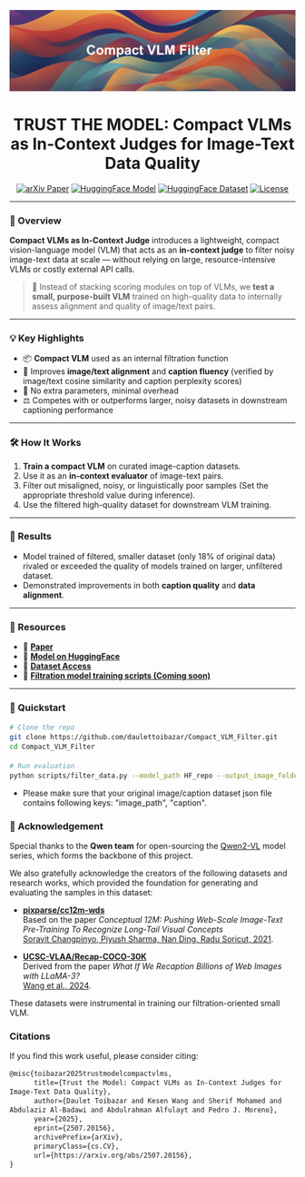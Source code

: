 <p align="center">
  <img src="images/header.png" alt="Trust the Model" width="800"/>
</p>

<h1 align="center"> TRUST THE MODEL: Compact VLMs as In-Context Judges for Image-Text Data Quality</h1>

<p align="center">
  <a href="https://arxiv.org/abs/2507.20156"><img src="https://img.shields.io/badge/arXiv-Paper-blue" alt="arXiv Paper"></a>
  <a href="https://huggingface.co/Dauka-transformers/Compact_VLM_filter"><img src="https://img.shields.io/badge/HuggingFace-Model-yellow" alt="HuggingFace Model"></a>
  <a href="https://huggingface.co/datasets/Dauka-transformers/Tiny_VLM_filter_data"><img src="https://img.shields.io/badge/HuggingFace-Dataset-yellow" alt="HuggingFace Dataset"></a>
  <a href="TODO: license link"><img src="https://img.shields.io/badge/License-Apache_2.0-green.svg" alt="License"></a>
</p>

---

### 🚀 Overview

**Compact VLMs as In-Context Judge** introduces a lightweight, compact vision-language model (VLM) that acts as an **in-context judge** to filter noisy image-text data at scale — without relying on large, resource-intensive VLMs or costly external API calls.

> 🧠 Instead of stacking scoring modules on top of VLMs, we **test a small, purpose-built VLM** trained on high-quality data to internally assess alignment and quality of image/text pairs.

---

### 💡 Key Highlights

- 📦 **Compact VLM** used as an internal filtration function
- 💬 Improves **image/text alignment** and **caption fluency** (verified by image/text cosine similarity and caption perplexity scores)
- 🚫 No extra parameters, minimal overhead
- ⚖️ Competes with or outperforms larger, noisy datasets in downstream captioning performance

---

### 🛠️ How It Works

1. **Train a compact VLM** on curated image-caption datasets.
2. Use it as an **in-context evaluator** of image-text pairs.
3. Filter out misaligned, noisy, or linguistically poor samples (Set the appropriate threshold value during inference).
4. Use the filtered high-quality dataset for downstream VLM training.

---

### 🧪 Results

- Model trained of filtered, smaller dataset (only 18% of original data) rivaled or exceeded the quality of models trained on larger, unfiltered dataset.
- Demonstrated improvements in both **caption quality** and **data alignment**.

---

### 📂 Resources

- 📄 **[Paper](https://arxiv.org/abs/2507.20156)**  
- 🤗 **[Model on HuggingFace](https://huggingface.co/Dauka-transformers/Compact_VLM_filter)**  
- 📁 **[Dataset Access](https://huggingface.co/datasets/Dauka-transformers/Tiny_VLM_filter_data)**  
- 🔧 **[Filtration model training scripts (Coming soon)]()**

---

### 🔧 Quickstart

```bash
# Clone the repo
git clone https://github.com/daulettoibazar/Compact_VLM_Filter.git
cd Compact_VLM_Filter

# Run evaluation
python scripts/filter_data.py --model_path HF_repo --output_image_folder "images_folder" --output_path "path to filtered json dataset" --dataset_path "Path to your original image/caption dataset json"

```
* Please make sure that your original image/caption dataset json file contains following keys: "image_path", "caption".


### 🤝 Acknowledgement

Special thanks to the **Qwen team** for open-sourcing the [Qwen2-VL](https://huggingface.co/Qwen/Qwen-VL) model series, which forms the backbone of this project.

We also gratefully acknowledge the creators of the following datasets and research works, which provided the foundation for generating and evaluating the samples in this dataset:

- **[pixparse/cc12m-wds](https://huggingface.co/datasets/pixparse/cc12m-wds)**  
  Based on the paper *Conceptual 12M: Pushing Web-Scale Image-Text Pre-Training To Recognize Long-Tail Visual Concepts*  
  [Soravit Changpinyo, Piyush Sharma, Nan Ding, Radu Soricut, 2021](https://arxiv.org/abs/2102.08981).  

- **[UCSC-VLAA/Recap-COCO-30K](https://huggingface.co/datasets/UCSC-VLAA/Recap-COCO-30K)**  
  Derived from the paper *What If We Recaption Billions of Web Images with LLaMA-3?*  
  [Wang et al., 2024](https://arxiv.org/abs/2405.13587).

These datasets were instrumental in training our filtration-oriented small VLM.


### Citations

If you find this work useful, please consider citing:

```code
@misc{toibazar2025trustmodelcompactvlms,
      title={Trust the Model: Compact VLMs as In-Context Judges for Image-Text Data Quality}, 
      author={Daulet Toibazar and Kesen Wang and Sherif Mohamed and Abdulaziz Al-Badawi and Abdulrahman Alfulayt and Pedro J. Moreno},
      year={2025},
      eprint={2507.20156},
      archivePrefix={arXiv},
      primaryClass={cs.CV},
      url={https://arxiv.org/abs/2507.20156}, 
}
```
